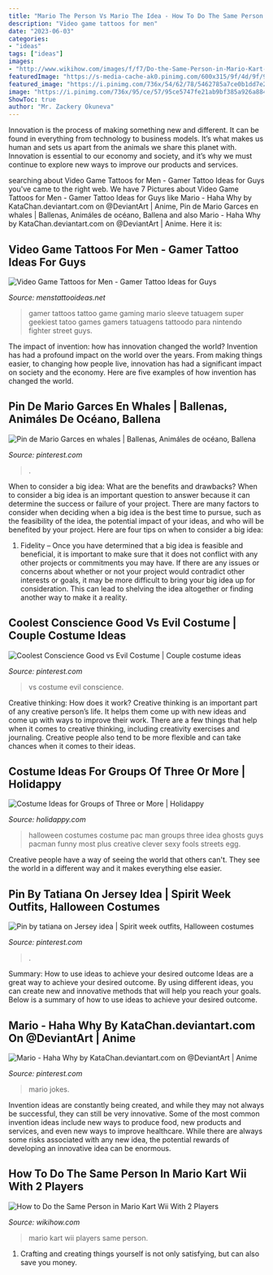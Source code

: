 ```yaml
---
title: "Mario The Person Vs Mario The Idea - How To Do The Same Person In Mario Kart Wii With 2 Players"
description: "Video game tattoos for men"
date: "2023-06-03"
categories:
- "ideas"
tags: ["ideas"]
images:
- "http://www.wikihow.com/images/f/f7/Do-the-Same-Person-in-Mario-Kart-Wii-With-2-Players-Step-9.jpg"
featuredImage: "https://s-media-cache-ak0.pinimg.com/600x315/9f/4d/9f/9f4d9f0c6fb0ba7c9768d4e883b91c05.jpg"
featured_image: "https://i.pinimg.com/736x/54/62/78/5462785a7ce0b1dd7e2aa1b3dd29e53c--animal-drawings-ocean-life.jpg"
image: "https://i.pinimg.com/736x/95/ce/57/95ce5747fe21ab9bf385a926a884aece.jpg"
ShowToc: true
author: "Mr. Zackery Okuneva"
---
```



Innovation is the process of making something new and different. It can be found in everything from technology to business models. It’s what makes us human and sets us apart from the animals we share this planet with. Innovation is essential to our economy and society, and it’s why we must continue to explore new ways to improve our products and services.

	

		
searching about Video Game Tattoos for Men - Gamer Tattoo Ideas for Guys you've came to the right web. We have 7 Pictures about Video Game Tattoos for Men - Gamer Tattoo Ideas for Guys like Mario - Haha Why by KataChan.deviantart.com on @DeviantArt | Anime, Pin de Mario Garces en whales | Ballenas, Animáles de océano, Ballena and also Mario - Haha Why by KataChan.deviantart.com on @DeviantArt | Anime. Here it is:
		
    
## Video Game Tattoos For Men - Gamer Tattoo Ideas For Guys

<img loading=lazy src="http://www.menstattooideas.net/tattooimages/2015/06/video-game-tattoos-25.jpg" onerror="this.onerror=null;this.src='https://tse3.mm.bing.net/th?id=OIP.m9S9yRqHIXJwJ6UZklRwpQHaHV&amp;pid=15.1';" alt="Video Game Tattoos for Men - Gamer Tattoo Ideas for Guys">

_Source: menstattooideas.net_

>gamer tattoos tattoo game gaming mario sleeve tatuagem super geekiest tatoo games gamers tatuagens tattoodo para nintendo fighter street guys. 

	

The impact of invention: how has innovation changed the world?
Invention has had a profound impact on the world over the years. From making things easier, to changing how people live, innovation has had a significant impact on society and the economy. Here are five examples of how invention has changed the world.

    
## Pin De Mario Garces En Whales | Ballenas, Animáles De Océano, Ballena

<img loading=lazy src="https://i.pinimg.com/736x/54/62/78/5462785a7ce0b1dd7e2aa1b3dd29e53c--animal-drawings-ocean-life.jpg" onerror="this.onerror=null;this.src='https://tse4.mm.bing.net/th?id=OIP.FwASq4DtO4nISvMOjkRPPgAAAA&amp;pid=15.1';" alt="Pin de Mario Garces en whales | Ballenas, Animáles de océano, Ballena">

_Source: pinterest.com_

>. 

	

When to consider a big idea: What are the benefits and drawbacks?
When to consider a big idea is an important question to answer because it can determine the success or failure of your project. There are many factors to consider when deciding when a big idea is the best time to pursue, such as the feasibility of the idea, the potential impact of your ideas, and who will be benefited by your project. Here are four tips on when to consider a big idea:
1. Fidelity – Once you have determined that a big idea is feasible and beneficial, it is important to make sure that it does not conflict with any other projects or commitments you may have. If there are any issues or concerns about whether or not your project would contradict other interests or goals, it may be more difficult to bring your big idea up for consideration. This can lead to shelving the idea altogether or finding another way to make it a reality.


    
## Coolest Conscience Good Vs Evil Costume | Couple Costume Ideas

<img loading=lazy src="https://s-media-cache-ak0.pinimg.com/600x315/9f/4d/9f/9f4d9f0c6fb0ba7c9768d4e883b91c05.jpg" onerror="this.onerror=null;this.src='https://tse4.mm.bing.net/th?id=OIP.Wt3cyh-i65PfuBqF2KxzYQHaD4&amp;pid=15.1';" alt="Coolest Conscience Good vs Evil Costume | Couple costume ideas">

_Source: pinterest.com_

>vs costume evil conscience. 

	

Creative thinking: How does it work?
Creative thinking is an important part of any creative person’s life. It helps them come up with new ideas and come up with ways to improve their work. There are a few things that help when it comes to creative thinking, including creativity exercises and journaling. Creative people also tend to be more flexible and can take chances when it comes to their ideas.

    
## Costume Ideas For Groups Of Three Or More | Holidappy

<img loading=lazy src="https://usercontent2.hubstatic.com/9216891_f520.jpg" onerror="this.onerror=null;this.src='https://tse4.mm.bing.net/th?id=OIP.EfQkllW9Nvd1zdmxOaSXqAHaFj&amp;pid=15.1';" alt="Costume Ideas for Groups of Three or More | Holidappy">

_Source: holidappy.com_

>halloween costumes costume pac man groups three idea ghosts guys pacman funny most plus creative clever sexy fools streets egg. 

	

Creative people have a way of seeing the world that others can't. They see the world in a different way and it makes everything else easier.

    
## Pin By Tatiana On Jersey Idea | Spirit Week Outfits, Halloween Costumes

<img loading=lazy src="https://i.pinimg.com/736x/95/ce/57/95ce5747fe21ab9bf385a926a884aece.jpg" onerror="this.onerror=null;this.src='https://tse4.mm.bing.net/th?id=OIP.xkh4g858Wy7JJmNK-LbvtAHaJ3&amp;pid=15.1';" alt="Pin by tatiana on Jersey idea | Spirit week outfits, Halloween costumes">

_Source: pinterest.com_

>. 

	

Summary: How to use ideas to achieve your desired outcome
Ideas are a great way to achieve your desired outcome. By using different ideas, you can create new and innovative methods that will help you reach your goals. Below is a summary of how to use ideas to achieve your desired outcome.

    
## Mario - Haha Why By KataChan.deviantart.com On @DeviantArt | Anime

<img loading=lazy src="https://s-media-cache-ak0.pinimg.com/736x/22/1e/16/221e166158d3e210a7ea0a7fbd192fb9.jpg" onerror="this.onerror=null;this.src='https://tse3.mm.bing.net/th?id=OIP.pizo0VhNsqza5IO1fiU7LAHaK4&amp;pid=15.1';" alt="Mario - Haha Why by KataChan.deviantart.com on @DeviantArt | Anime">

_Source: pinterest.com_

>mario jokes. 

	

Invention ideas are constantly being created, and while they may not always be successful, they can still be very innovative. Some of the most common invention ideas include new ways to produce food, new products and services, and even new ways to improve healthcare. While there are always some risks associated with any new idea, the potential rewards of developing an innovative idea can be enormous.

    
## How To Do The Same Person In Mario Kart Wii With 2 Players

<img loading=lazy src="http://www.wikihow.com/images/f/f7/Do-the-Same-Person-in-Mario-Kart-Wii-With-2-Players-Step-9.jpg" onerror="this.onerror=null;this.src='https://tse3.mm.bing.net/th?id=OIP.aFA76NISe7d2cpr6rLtmvAHaFj&amp;pid=15.1';" alt="How to Do the Same Person in Mario Kart Wii With 2 Players">

_Source: wikihow.com_

>mario kart wii players same person. 

	

1. Crafting and creating things yourself is not only satisfying, but can also save you money.

